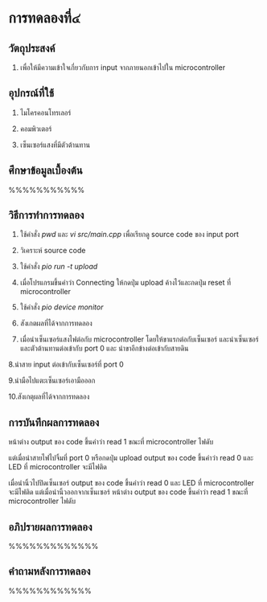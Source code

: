 # การทดลองที่๔

## วัตถุประสงค์
1. เพื่อให้มีความเข้าใจเกี่ยวกับการ input จากภายนอกเข้าไปใน microcontroller

## อุปกรณ์ที่ใช้
1. ไมโครคอนโทรเลอร์

2. คอมพิวเตอร์

3. เซ็นเซอร์แสงที่มีตัวต้านทาน

## ศึกษาข้อมูลเบื้องต้น

%%%%%%%%%%%

## วิธีการทำการทดลอง

1. ใช้คำสั่ง _pwd_ และ _vi src/main.cpp_ เพื่อเรียกดู source code ของ input port

2. วิเคราะห์ source code

3. ใช้คำสั่ง _pio run -t upload_ 

4. เมื่อโปรแกรมขึ้นคำว่า Connecting ให้กดปุ่ม upload ค้างไว้และกดปุ่ม reset ที่ microcontroller

5. ใช้คำสั่ง _pio device monitor_

6. สังเกตผลที่ได้จากการทดลอง

7. เมื่อนำเซ็นเซอร์แสงไฟต่อกับ microcontroller โดยให้ขาแรกต่อกับเซ็นเซอร์ และนำเซ็นเซอร์และตัวต้านทานต่อเข้ากับ port 0 และ นำขาอีกข้างต่อเข้ากับสายดิน 

8.นำสาย input ต่อเข้ากับเซ็นเซอร์ที่ port 0

9.นำมือไปแตะเซ็นเซอร์เอามือออก

10.สังเกตุผลที่ได้จากการทดลอง

## การบันทึกผลการทดลอง

หน้าต่าง output ของ code ขึ้นคำว่า read 1 ขณะที่ microcontroller ไฟดับ

แต่เมื่อนำสายไฟไปจิ้มที่ port 0 หรือกดปุ่ม upload output ของ code ขึ้นคำว่า read 0 และ LED ที่ microcontroller จะมีไฟติด



เมื่อนำนิ้วไปปิดเซ็นเซอร์ output ของ code ขึ้นคำว่า read 0 และ LED ที่ microcontroller จะมีไฟติด
แต่เมื่อนำนิ้วออกจากเซ็นเซอร์ หน้าต่าง output ของ code ขึ้นคำว่า read 1 ขณะที่ microcontroller ไฟดับ

## อภิปรายผลการทดลอง

%%%%%%%%%%%%%

## คำถามหลังการทดลอง

%%%%%%%%%%%%
